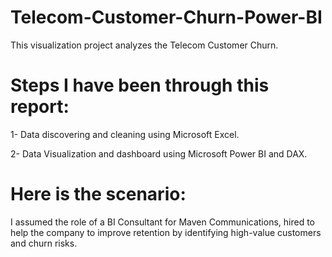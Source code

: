 # Telecom-Customer-Churn-Power-BI

This visualization project analyzes the Telecom Customer Churn. 

# Steps I have been through this report:

1- Data discovering and cleaning using Microsoft Excel.

2- Data Visualization and dashboard using Microsoft Power BI and DAX.

# Here is the scenario:

I assumed the role of a BI Consultant for Maven Communications, hired to help the company to improve retention by identifying high-value customers and churn risks.

